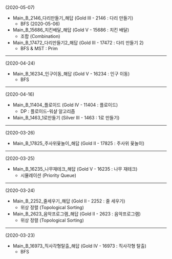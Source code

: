 (2020-05-07)
- Main_B_2146_다리만들기_해답 (Gold III - 2146 : 다리 만들기)
  - BFS
(2020-05-06)
- Main_B_15686_치킨배달_해답 (Gold V - 15686 : 치킨 배달)
  - 조합 (Combination)
- Main_B_17472_다리만들기2_해답 (Gold III - 17472 : 다리 만들기 2)
  - BFS & MST : Prim
---
(2020-04-24)
- Main_B_16234_인구이동_해답 (Gold V - 16234 : 인구 이동)
  - BFS
---
(2020-04-16)
- Main_B_11404_플로이드 (Gold IV - 11404 : 플로이드)
  - DP : 플로이드-워샬 알고리즘
- Main_B_1463_1로만들기 (Silver III - 1463 : 1로 만들기)
---
(2020-03-26)
- Main_B_17825_주사위윷놀이_해답 (Gold II - 17825 : 주사위 윷놀이)
---
(2020-03-25)
- Main_B_16235_나무재테크_해답 (Gold V - 16235 : 나무 재테크)
  - 시뮬레이션 (Priority Queue)
---
(2020-03-24)
- Main_B_2252_줄세우기_해답 (Gold II - 2252 : 줄 세우기)
  - 위상 정렬 (Topological Sorting)
- Main_B_2623_음악프로그램_해답 (Gold II - 2623 : 음악프로그램)
  - 위상 정렬 (Topological Sorting)
---
(2020-03-23)
- Main_B_16973_직사각형탈출_해답 (Gold IV - 16973 : 직사각형 탈출)
  - BFS
